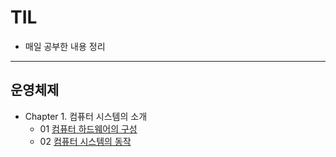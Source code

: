 # TIL
- 매일 공부한 내용 정리
<hr/>

## 운영체제
- Chapter 1. 컴퓨터 시스템의 소개
  - 01 [컴퓨터 하드웨어의 구성](https://github.com/JungInBaek/TIL/blob/main/OS/ConfigurationOfComputerHardware_20210825.md)
  - 02 [컴퓨터 시스템의 동작](https://github.com/JungInBaek/TIL/blob/main/OS/BehaviorOfComputerSystems_20210825.md)